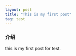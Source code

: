 ```yaml
---
layout: post
title: "This is my first post"
tag: test
---
```



### 介绍
this is my first post for test.